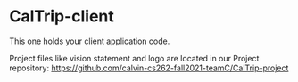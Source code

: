 # CalTrip-client
This one holds your client application code.

Project files like vision statement and logo are located in our Project repository:
https://github.com/calvin-cs262-fall2021-teamC/CalTrip-project
